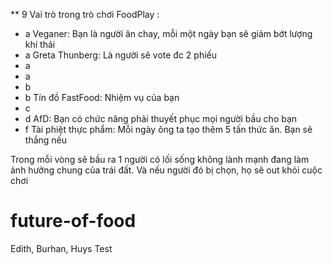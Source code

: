 ** 9 Vai trò trong trò chơi FoodPlay :
- a Veganer: Bạn là người ăn chay, mỗi một ngày bạn sẽ giảm bớt lượng khí thải
- a Greta Thunberg: Là người sẽ vote đc 2 phiếu
- a 
- a
- b
- b Tín đồ FastFood: Nhiệm vụ của bạn 
- c
- d AfD: Bạn có chức năng phải thuyết phục mọi người bầu cho bạn
- f Tài phiệt thực phẩm: Mỗi ngày ông ta tạo thêm 5 tấn thức ăn. Bạn sẽ thắng nếu

Trong mỗi vòng sẽ bầu ra 1 người có lối sống không lành mạnh đang làm ảnh hưởng chung của trái đất.
Và nếu người đó bị chọn, họ sẽ out khỏi cuộc chơi
# future-of-food

Edith, Burhan, Huys
Test
